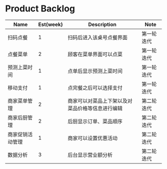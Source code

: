 # Product Backlog

| Name | Est(week) | Description | Note |
| --- | --- | --- | --- |
| 扫码点餐 | 1 |扫码后进入该桌号点餐界面 |第一轮迭代 |
| 点餐菜单 | 2 |顾客在菜单界面可以点菜 |第一轮迭代 |
| 预测上菜时间 | 1 |点单后显示预测上菜时间 |第一轮迭代 |
| 移动支付 | 1 | 点完餐之后可以选择支付 |第一轮迭代 |
| 商家菜单管理 | 2 |商家可以对菜品上下架以及对菜品价格等信息进行编辑 | 第二轮迭代 |
| 商家后厨管理 | 2 |后厨显示订单、菜品顺序 | 第二轮迭代 |
| 商家促销活动管理 | 1 |商家可以设置优惠活动 | 第二轮迭代 |
| 数据分析 | 3 |后台显示营业额分析 | 第二轮迭代 |
